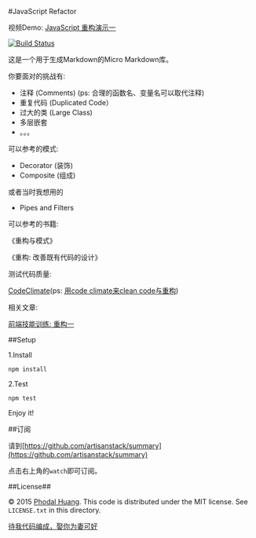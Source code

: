 #JavaScript Refactor

视频Demo: [JavaScript 重构演示一](http://v.youku.com/v_show/id_XMTI2NjQ0NDAxMg==.html)

[![Build Status](https://travis-ci.org/artisanstack/js-refactor.svg?branch=master)](https://travis-ci.org/artisanstack/js-refactor)

这是一个用于生成Markdown的Micro Markdown库。

你要面对的挑战有:

- 注释 (Comments) (ps: 合理的函数名、变量名可以取代注释)
- 重复代码 (Duplicated Code）
- 过大的类 (Large Class)
- 多层嵌套
- 。。。

可以参考的模式:

 - Decorator (装饰)
 - Composite (组成)
 
或者当时我想用的

 - Pipes and Filters

可以参考的书籍:

《重构与模式》

《重构: 改善既有代码的设计》

测试代码质量:

[CodeClimate](https://codeclimate.com/)(ps: [用code climate来clean code与重构](http://www.phodal.com/blog/use-code-climate-clean-code-and-refactor/))

相关文章: 

[前端技能训练: 重构一](http://www.phodal.com/blog/frontend-improve-refactor-javascript-code/)

##Setup

1.Install 

    npm install
    
2.Test
    
    npm test

Enjoy it!

##订阅

请到[https://github.com/artisanstack/summary](https://github.com/artisanstack/summary)

点击右上角的``watch``即可订阅。

##License##

© 2015 [Phodal Huang](http://www.phodal.com). This code is distributed under the MIT license. See `LICENSE.txt` in this directory.

[待我代码编成，娶你为妻可好](http://www.xuntayizhan.com/blog/ji-ke-ai-qing-zhi-er-shi-dai-wo-dai-ma-bian-cheng-qu-ni-wei-qi-ke-hao-wan/)
     
